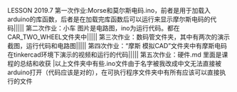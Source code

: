 LESSON 2019.7
第一次作业:Morse和莫尔斯电码.ino，前者是用于加载入arduino的库函数，后者是在加载完库函数后可以运行来显示摩尔斯电码的代码|||||
第二次作业：小车 图片是电路图，ino为运行代码。都在CAR_TWO_WHEEL文件夹中|||||
第三次作业：数码管文件夹，其中有两次的演示截图，运行代码和电路图|||||
第四次作业：“摩斯 模拟CAD”文件夹中有摩斯电码在tinkercad环境下演示的视频和运行的代码|||||
第五次作业：硬件.md 里面是课程的总结和收获      |以上文件夹中有些.ino文件由于名字被我改成中文无法直接被arduino打开（代码应该是对的），在可执行程序文件夹中有所有应该可以直接执行的文件
